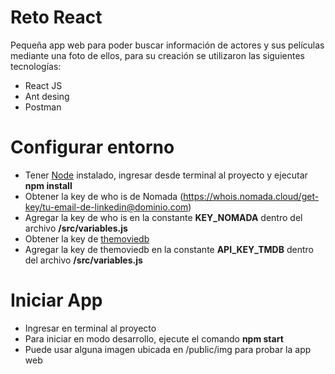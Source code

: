 # Reto React

Pequeña app web para poder buscar información de actores y sus películas mediante una foto de ellos, para su creación se utilizaron las siguientes tecnologías:

- React JS
- Ant desing
- Postman

# Configurar entorno

- Tener [Node](https://nodejs.org/en/) instalado, ingresar desde terminal al proyecto y ejecutar **npm install**
- Obtener la key de who is de Nomada (https://whois.nomada.cloud/get-key/tu-email-de-linkedin@dominio.com)
- Agregar la key de who is en la constante **KEY_NOMADA** dentro del archivo **/src/variables.js**
- Obtener la key de [themoviedb](https://www.themoviedb.org/)
- Agregar la key de themoviedb en la constante **API_KEY_TMDB** dentro del archivo **/src/variables.js**

# Iniciar App

- Ingresar en terminal al proyecto
- Para iniciar en modo desarrollo, ejecute el comando **npm start**
- Puede usar alguna imagen ubicada en /public/img para probar la app web
